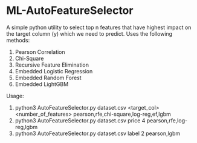 # ML-AutoFeatureSelector

A simple python utility to select top n features that have highest impact on the target column (y) which we need to predict.
Uses the following methods:
1. Pearson Correlation
2. Chi-Square
3. Recursive Feature Elimination
4. Embedded Logistic Regression
5. Embedded Random Forest
6. Embedded LightGBM

Usage:
1. python3 AutoFeatureSelector.py dataset.csv <target_col> <number_of_features> pearson,rfe,chi-square,log-reg,ef,lgbm
2. python3 AutoFeatureSelector.py dataset.csv price 4 pearson,rfe,log-reg,lgbm
3. python3 AutoFeatureSelector.py dataset.csv label 2 pearson,lgbm
